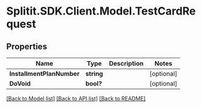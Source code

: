 # Splitit.SDK.Client.Model.TestCardRequest
## Properties

Name | Type | Description | Notes
------------ | ------------- | ------------- | -------------
**InstallmentPlanNumber** | **string** |  | [optional] 
**DoVoid** | **bool?** |  | [optional] 

[[Back to Model list]](../README.md#documentation-for-models) [[Back to API list]](../README.md#documentation-for-api-endpoints) [[Back to README]](../README.md)

